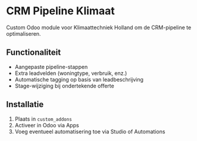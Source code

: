 # CRM Pipeline Klimaat

Custom Odoo module voor Klimaattechniek Holland om de CRM-pipeline te optimaliseren.

## Functionaliteit

- Aangepaste pipeline-stappen
- Extra leadvelden (woningtype, verbruik, enz.)
- Automatische tagging op basis van leadbeschrijving
- Stage-wijziging bij ondertekende offerte

## Installatie

1. Plaats in `custom_addons`
2. Activeer in Odoo via Apps
3. Voeg eventueel automatisering toe via Studio of Automations